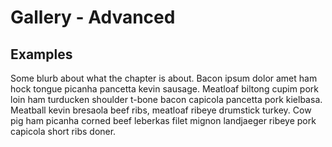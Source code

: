 # Gallery - Advanced

## Examples

Some blurb about what the chapter is about. Bacon ipsum dolor amet ham hock tongue picanha pancetta kevin sausage. Meatloaf biltong cupim pork loin ham turducken shoulder t-bone bacon capicola pancetta pork kielbasa. Meatball kevin bresaola beef ribs, meatloaf ribeye drumstick turkey. Cow pig ham picanha corned beef leberkas filet mignon landjaeger ribeye pork capicola short ribs doner.


<div id="advanced-examples"></div>
<script type="text/javascript">gallery.createExampleList("advanced")</script>

<!---
## Shared Shaders

Let's look at what your fellow learners are doing. Bellow are the shaders shared for this chapter by the readers of this book.  

<div id="c05-shared-examples"></div>
<script type="text/javascript">gallery.createExampleList("c05-shared")</script>
--->
